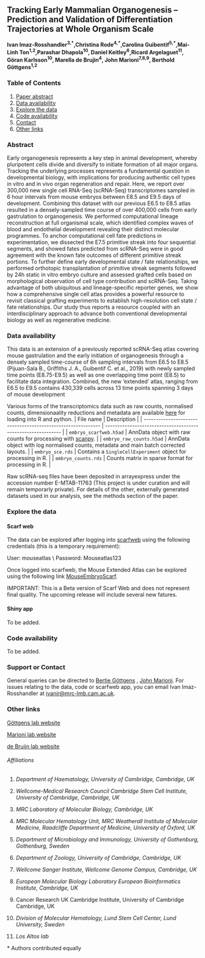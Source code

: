 ## Tracking Early Mammalian Organogenesis – Prediction and Validation of Differentiation Trajectories at Whole Organism Scale


**Ivan Imaz-Rosshandler<sup>3,\*</sup>,Christina Rode<sup>4,\*</sup>,Carolina Guibentif<sup>5,\*</sup>,Mai-Linh Ton<sup>1,2</sup>,Parashar Dhapola<sup>10</sup>, Daniel Keitley<sup>6</sup>,Ricard Argelaguet<sup>11</sup>, Göran Karlsson<sup>10</sup>, Marella de Brujin<sup>4</sup>, John Marioni<sup>7,8,9</sup>, Berthold Göttgens<sup>1,2</sup>**

### Table of Contents

1. [Paper abstract](#Abstract)
2. [Data availability](#Data-availability)
3. [Explore the data](#Explore-the-data)
4. [Code availability](#Code-availability)
5. [Contact](#Support-or-Contact)
6. [Other links](#Other-links)

   

### Abstract

Early organogenesis represents a key step in animal development, whereby pluripotent cells divide and diversify to initiate formation of all major organs. Tracking the underlying processes represents a fundamental question in developmental biology, with implications for producing authentic cell types in vitro and in vivo organ regeneration and repair. Here, we report over 300,000 new single cell RNA-Seq (scRNA-Seq) transcriptomes sampled in 6 hour intervals from mouse embryos between E8.5 and E9.5 days of development. Combining this dataset with our previous E6.5 to E8.5 atlas resulted in a densely-sampled time course of over 400,000 cells from early gastrulation to organogenesis. We performed computational lineage reconstruction at full organismal scale, which identified complex waves of blood and endothelial development revealing their distinct molecular programmes. To anchor computational cell fate predictions in experimentation, we dissected the E7.5 primitive streak into four sequential segments, and showed fates predicted from scRNA-Seq were in good agreement with the known fate outcomes of different primitive streak portions. To further define early developmental state / fate relationships, we performed orthotopic transplantation of primitive streak segments followed by 24h static in vitro embryo culture and assessed grafted cells based on morphological observation of cell type contribution and scRNA-Seq. Taking advantage of both ubiquitous and lineage-specific reporter genes, we show how a comprehensive single cell atlas provides a powerful resource to revisit classical grafting experiments to establish high-resolution cell state / fate relationships. Our study thus reports a resource coupled with an interdisciplinary approach to advance both conventional developmental biology as well as regenerative medicine.

### Data availability

This data is an extension of a previously reported scRNA-Seq atlas covering mouse gastrulation and the early initiation of organogenesis through a densely sampled time-course of 6h sampling intervals from E6.5 to E8.5 (Pijuan-Sala B., Griffiths J. A., Guibentif C. et al., 2019) with newly sampled time points (E8.75-E9.5) as well as one overlapping time point (E8.5) to facilitate data integration. Combined, the new ‘extended’ atlas, ranging from E6.5 to E9.5 contains 430,339 cells across 13 time points spanning 3 days of mouse development 

Various forms of the transcriptomics data such as raw counts, normalised counts, dimensionaality reductions and metadata are available [here](https://cloud.mrc-lmb.cam.ac.uk/s/yxq7FRtYsLyF3jQ) for loading into R and python. 
| File name                                                    | Description                                                  |
| ------------------------------------------------------------ | ------------------------------------------------------------ |
| `embryo_scarfweb.h5ad`                                                | AnnData object with raw counts for processing with [scanpy](https://scanpy.readthedocs.io/en/stable/index.html). |
| `embryo_raw_counts.h5ad`                                                  | AnnData object with log normalised counts, metadata and main batch corrected layouts. |
| `embryo_sce.rds`                                                  | Contains a `SingleCellExperiment` object for processing in R. |
| `embryo_counts.rds`                                               | Counts matrix in sparse format for processing in R.                         |

Raw scRNA-seq files have been deposited in arrayexpress under the accession number E-MTAB-11763 (This project is under curation and will remain temporarly private). For details of the other, externally generated datasets used in our analysis, see the methods section of the paper. 

### Explore the data

#### Scarf web

The data can be explored after logging into [scarfweb](https://scarfweb.app/) using the following credentials (this is a temporary requirement):

User: mouseatlas \\
Password: Mouseatlas123

Once logged into scarfweb, the Mouse Extended Atlas can be explored using the following link
 [MouseEmbryoScarf](https://scarfweb.app/#/explorer/65fce9c2-2cc0-48b2-9376-7cbd9115f1a5).
 
IMPORTANT: This is a Beta version of Scarf Web and does not represent final quality. The upcoming release will include several new fatures.

#### Shiny app 

To be added. 

### Code availability

To be added.

### Support or Contact

General queries can be directed to [Bertie Göttgens](bg200@cam.ac.uk) , [John Marioni](mailto:marioni@ebi.ac.uk). For issues relating to the data, code or scarfweb app, you can email Ivan Imaz-Rosshandler at [ivanir@mrc-lmb.cam.ac.uk](mailto:ivanir@mrc-lmb.cam.ac.uk). 

### Other links

[Göttgens lab website](https://www.stemcells.cam.ac.uk/people/pi/gottgens)

[Marioni lab website](https://www.ebi.ac.uk/research-beta/marioni/)

[de Bruijn lab website](https://www.imm.ox.ac.uk/research/research-groups/de-bruijn-group-developmental-haematopoiesis)

###### Affiliations

1. *Department of Haematology, University of Cambridge, Cambridge, UK*

2. *Wellcome-Medical Research Council Cambridge Stem Cell Institute, University of Cambridge, Cambridge, UK*

3. *MRC Laboratory of Molecular Biology, Cambridge, UK* 

4. *MRC Molecular Hematology Unit, MRC Weatherall Institute of Molecular Medicine, Raadcliffe Department of Medicine, University of Oxford, UK*

5. *Department of Microbiology and Immunology, University of Gothenburg, Gothenburg, Sweden*

6. *Department of Zoology, University of Cambridge, Cambridge, UK*

7. *Wellcome Sanger Institute, Wellcome Genome Campus, Cambridge, UK*

8. *European Molecular Biology Laboratory European Bioinformatics Institute, Cambridge, UK*

9. Cancer Research UK Cambridge Institute, University of Cambridge Cambridge, UK

10. *Division of Molecular Hematology, Lund Stem Cell Center, Lund University, Sweden*

11. *Los Altos lab*

   \* Authors contributed equally

   

